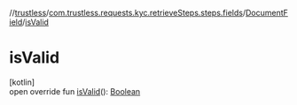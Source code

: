 //[trustless](../../../index.md)/[com.trustless.requests.kyc.retrieveSteps.steps.fields](../index.md)/[DocumentField](index.md)/[isValid](is-valid.md)

# isValid

[kotlin]\
open override fun [isValid](is-valid.md)(): [Boolean](https://kotlinlang.org/api/latest/jvm/stdlib/kotlin/-boolean/index.html)
